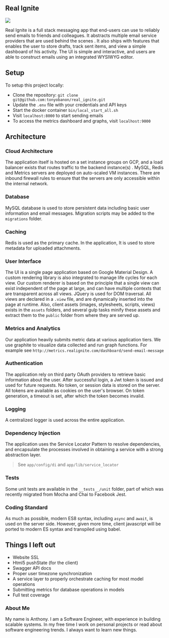## Real Ignite

<img src="https://travis-ci.org/tonyobanon/real_ignite.svg?branch=master">

Real Ignite is a full stack messaging app that end-users can use to reliably send emails to friends and colleagues. It abstracts multiple email service providers that are used behind the scenes . It also ships with features that enables the user to store drafts, track sent items, and view a simple dashboard of his activity. The UI is simple and interactive, and users are able to construct emails using an integrated WYSIWYG editor. 

## Setup
To setup this project locally:
- Clone the repository:
 `git clone git@github.com:tonyobanon/real_ignite.git`
- Update the `.env` file with your credentials and API keys
- Start the docker container
 `bin/local_start_all.sh`
- Visit `localhost:8000` to start sending emails
- To access the metrics dashboard and graphs, visit `localhost:9000`


## Architecture

### Cloud Architecture
The application itself is hosted on a set instance groups on GCP, and a load balancer exists that routes 
traffic to the backend instance(s) .
 MySQL, Redis and Metrics servers are deployed on auto-scaled VM instances.  There are inbound firewall rules to ensure that the servers are only accessible within the internal network. 

### Database
MySQL database is used to store persistent data including basic user information and email messages. Migration scripts may be added to the `migrations` folder.

### Caching
Redis is used as the primary cache. In the application, It is used to store metadata for uploaded attachments.

### User Interface
The UI is a single page application based on Google Material Design. A custom rendering library is also integrated to manage life cycles for each view. Our custom renderer is based on the principle that a single view can exist independent of the page at large, and can have multiple contexts that are transparent across all views. JQuery is used for DOM traversal.
All views are declared in a `.view` file, and are dynamically inserted into the page at runtime.
Also, client assets (images, stylesheets, scripts, views) exists in the `assets` folders, and several gulp tasks minify these assets and extract them to the `public` folder from where they are served up.

### Metrics and Analytics
Our application heavily submits metric data at various application tiers. We use graphite to visualize data collected and run graph functions. For example see `http://metrics.realignite.com/dashboard/send-email-message`

### Authentication
The application rely on third party OAuth providers to retrieve basic information about the user. After successful login, a Jwt token is issued and used for future requests. No token, or session data is stored on the server. All tokens are available as cookies on the user's browser. On token generation, a timeout is set, after which the token becomes invalid.

### Logging
A centralized logger is used across the entire application.

### Dependency Injection
The application uses the Service Locator Pattern to resolve dependencies, and encapsulate the processes involved in obtaining a service with a strong abstraction layer. 
> See `app/config/di` and `app/lib/service_locator`

### Tests
Some unit tests are available in the `__tests__/unit` folder, part of which was recently migrated from Mocha and Chai to Facebook Jest. 

### Coding Standard
As much as possible, modern ES8 syntax, including `async` and `await`, is used on the server side. However, given more time, client javascript will be ported to modern ES syntax and transpiled using babel.

<!-- 
###  Continuous Integration
On push, a build is triggered on Travis CI. Our deployment pipeline is fully integrated with our development flow, such that merges to the master branch triggers a production deploy to Google App Engine, after end -to-end tests have been run. -->

## Things I left out
- Website SSL
- Html5 pushState (for the client)
- Swagger API docs
- Proper user timezone synchronization
- A service layer to properly orchestrate caching for most model operations
- Submitting metrics for database operations in models
- Full test coverage

###  About Me
My name is Anthony. I am a Software Engineer, with experience in building scalable systems. In my free time I work on personal projects or read about software engineering trends. I always want to learn new things.
